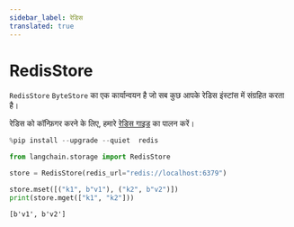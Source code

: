 ```yaml
---
sidebar_label: रेडिस
translated: true
---
```


# RedisStore

`RedisStore` `ByteStore` का एक कार्यान्वयन है जो सब कुछ आपके रेडिस इंस्टांस में संग्रहित करता है।

रेडिस को कॉन्फ़िगर करने के लिए, हमारे [रेडिस गाइड](/docs/integrations/providers/redis) का पालन करें।

```python
%pip install --upgrade --quiet  redis
```

```python
from langchain.storage import RedisStore

store = RedisStore(redis_url="redis://localhost:6379")

store.mset([("k1", b"v1"), ("k2", b"v2")])
print(store.mget(["k1", "k2"]))
```

```output
[b'v1', b'v2']
```
